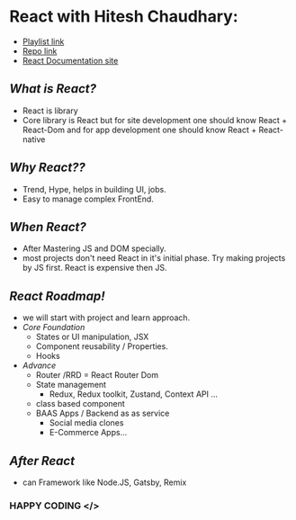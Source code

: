  # React  with Hitesh Chaudhary:
* [Playlist link](https://www.youtube.com/playlist?list=PLu71SKxNbfoDqgPchmvIsL4hTnJIrtige)
* [Repo link](https://github.com/hiteshchoudhary/chai-aur-react)
* [React Documentation site](https://react.dev/)

## *What is React?*
* React is library 
* Core library is React but for site development one should know React + React-Dom and for app development one should know React + React-native
##  *Why React??*
* Trend, Hype, helps in building UI, jobs.
* Easy to manage complex FrontEnd.
## *When React?*
* After Mastering JS and DOM specially.
* most projects don't need React in it's initial phase. Try making projects by JS first. React is expensive then JS.
## *React Roadmap!*
* we will start with project and learn approach.
* *Core Foundation*
    * States or UI manipulation, JSX
    * Component reusability / Properties. 
    * Hooks
* *Advance*
   * Router /RRD = React Router Dom
   * State management 
      *  Redux, Redux toolkit, Zustand, Context API ...
   * class based component
   * BAAS Apps / Backend as as service
      * Social media clones
      * E-Commerce Apps...

## *After React*
* can Framework like Node.JS, Gatsby, Remix

### HAPPY CODING </>
